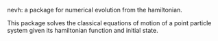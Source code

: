 nevh: a package for numerical evolution from the hamiltonian.

This package solves the classical equations of motion of a point particle system
given its hamiltonian function and initial state.
